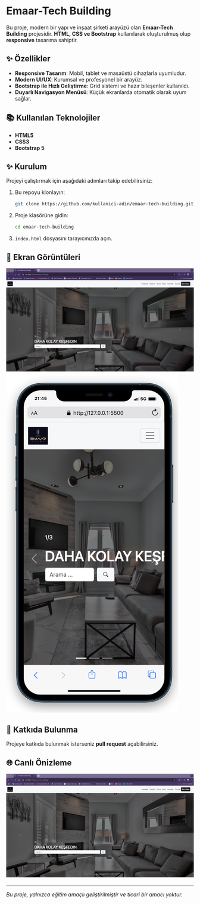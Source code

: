 # Emaar-Tech Building

Bu proje, modern bir yapı ve inşaat şirketi arayüzü olan **Emaar-Tech Building** projesidir. **HTML, CSS ve Bootstrap** kullanılarak oluşturulmuş olup **responsive** tasarıma sahiptir.

## ✨ Özellikler
- **Responsive Tasarım**: Mobil, tablet ve masaüstü cihazlarla uyumludur.
- **Modern UI/UX**: Kurumsal ve profesyonel bir arayüz.
- **Bootstrap ile Hızlı Geliştirme**: Grid sistemi ve hazır bileşenler kullanıldı.
- **Duyarlı Navigasyon Menüsü**: Küçük ekranlarda otomatik olarak uyum sağlar.

## 📚 Kullanılan Teknolojiler
- **HTML5**
- **CSS3**
- **Bootstrap 5**

## ✨ Kurulum
Projeyi çalıştırmak için aşağıdaki adımları takip edebilirsiniz:

1. Bu repoyu klonlayın:
   ```bash
   git clone https://github.com/kullanici-adin/emaar-tech-building.git
   ```
2. Proje klasörüne gidin:
   ```bash
   cd emaar-tech-building
   ```
3. `index.html` dosyasını tarayıcınızda açın.

## 🚀 Ekran Görüntüleri
![](./project-views/emaartech-desktop.png)
![](./project-views/emaartech-mobile.png)


## 👤 Katkıda Bulunma
Projeye katkıda bulunmak isterseniz **pull request** açabilirsiniz.

## 🌐 Canlı Önizleme
![](./project-views/emaartech.gif)

---
_Bu proje, yalnızca eğitim amaçlı geliştirilmiştir ve ticari bir amacı yoktur._

